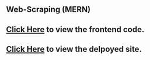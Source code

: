 ## Web-Scraping (MERN)

## [Click Here](https://github.com/AKRaavanan/webscraping-frontend) to view the frontend code.

## [Click Here](https://web-scrapping.netlify.app/) to view the delpoyed site.
